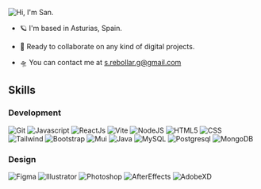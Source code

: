 ![Hi, I'm San.](/github-banner.png)

- 🪐 I'm based in Asturias, Spain.

- 🌠 Ready to collaborate on any kind of digital projects.

- 🛸 You can contact me at [s.rebollar.g@gmail.com](mailto:s.rebollar.g@gmail.com)

## Skills
### Development
![Git](/assets/git-colored.svg)
![Javascript](/assets/javascript-colored.svg)
![ReactJs](/assets/react-colored.svg)
![Vite](/assets/vite-colored.svg)
![NodeJS](/assets/nodejs-colored.svg)
![HTML5](/assets/html5-colored.svg)
![CSS](/assets/css3-colored.svg)
![Tailwind](/assets/tailwindcss-colored.svg)
![Bootstrap](/assets/bootstrap-colored.svg)
![Mui](/assets/materialui-colored.svg)
![Java](/assets/java-colored.svg)
![MySQL](/assets/mysql-colored.svg)
![Postgresql](/assets/postgresql-colored.svg)
![MongoDB](/assets/mongodb-colored.svg)

### Design
![Figma](/assets/figma-colored.svg)
![Illustrator](/assets/illustrator-colored.svg)
![Photoshop](/assets/photoshop-colored.svg)
![AfterEffects](/assets/aftereffects-colored.svg)
![AdobeXD](/assets/xd-colored.svg)
